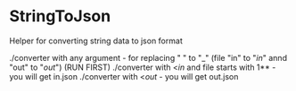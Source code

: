 # StringToJson
Helper for converting string data to json format

./converter with any argument - for replacing " " to "_" (file "in" to "_in_" annd "out" to "_out_") (RUN FIRST)
./converter with <_in_ and file starts with 1** - you will get in.json
./converter with <_out_ - you will get out.json